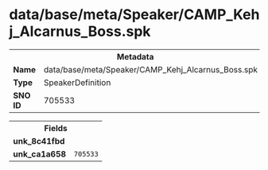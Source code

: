 <h1>data/base/meta/Speaker/CAMP_Kehj_Alcarnus_Boss.spk</h1><table><tr><th colspan="100%">Metadata</th></tr><tr><td><b>Name</b></td><td>data/base/meta/Speaker/CAMP_Kehj_Alcarnus_Boss.spk</td></tr><tr><td><b>Type</b></td><td>SpeakerDefinition</td></tr><tr><td><b>SNO ID</b></td><td>705533</td></tr></table>

<table><tr><th colspan="100%">Fields</th></tr><tr><td><b>unk_8c41fbd</b></td><td></td></tr><tr><td><b>unk_ca1a658</b></td><td><code>705533</code></td></tr></table>

